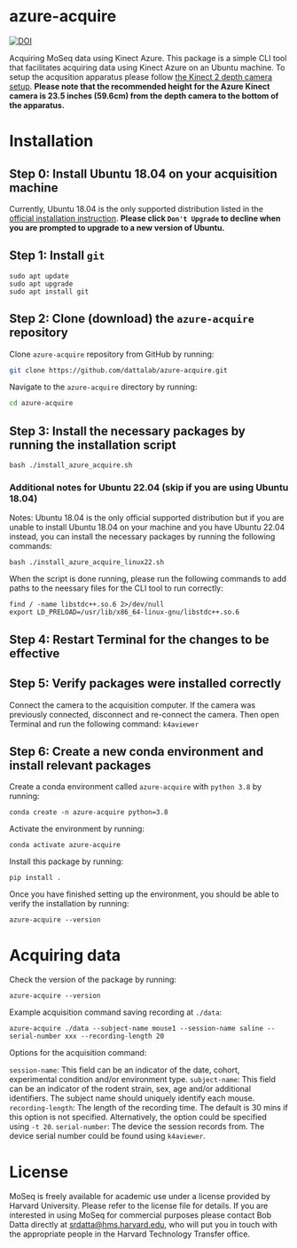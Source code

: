 # azure-acquire
[![DOI](https://zenodo.org/badge/611420394.svg)](https://zenodo.org/badge/latestdoi/611420394)

Acquiring MoSeq data using Kinect Azure. This package is a simple CLI tool that facilitates acquiring data using Kinect Azure on an Ubuntu machine. To setup the acqusition apparatus please follow [the Kinect 2 depth camera setup](https://github.com/dattalab/kinect2-nidaq/wiki). **Please note that the recommended height for the Azure Kinect camera is 23.5 inches (59.6cm) from the depth camera to the bottom of the apparatus.**

# Installation

## Step 0: Install Ubuntu 18.04 on your acquisition machine
Currently, Ubuntu 18.04 is the only supported distribution listed in the [official installation instruction](https://learn.microsoft.com/en-us/azure/kinect-dk/sensor-sdk-download#linux-installation-instructions). **Please click `Don't Upgrade` to decline when you are prompted to upgrade to a new version of Ubuntu.**

## Step 1: Install `git`
```
sudo apt update
sudo apt upgrade
sudo apt install git
```

## Step 2: Clone (download) the `azure-acquire` repository
Clone `azure-acquire` repository from GitHub by running:
```bash
git clone https://github.com/dattalab/azure-acquire.git
```
Navigate to the `azure-acquire` directory by running:
```bash
cd azure-acquire
```

## Step 3: Install the necessary packages by running the installation script
```
bash ./install_azure_acquire.sh
```

### Additional notes for Ubuntu 22.04 (skip if you are using Ubuntu 18.04)
Notes: Ubuntu 18.04 is the only official supported distribution but if you are unable to install Ubuntu 18.04 on your machine and you have Ubuntu 22.04 instead, you can install the necessary packages by running the following commands:
```
bash ./install_azure_acquire_linux22.sh
```
When the script is done running, please run the following commands to add paths to the neessary files for the CLI tool to run correctly:
```
find / -name libstdc++.so.6 2>/dev/null
export LD_PRELOAD=/usr/lib/x86_64-linux-gnu/libstdc++.so.6
```

## Step 4: Restart Terminal for the changes to be effective

## Step 5: Verify packages were installed correctly
Connect the camera to the acquisition computer. If the camera was previously connected, disconnect and re-connect the camera. Then open Terminal and run the following command:
`k4aviewer`

<!---add k4aviwer images--->

## Step 6: Create a new conda environment and install relevant packages
Create a conda environment called `azure-acquire` with `python 3.8` by running:
```
conda create -n azure-acquire python=3.8
```
Activate the environment by running:
```
conda activate azure-acquire
```
Install this package by running:
```
pip install .
```

Once you have finished setting up the environment, you should be able to verify the installation by running:
```
azure-acquire --version
```

# Acquiring data
Check the version of the package by running:
```
azure-acquire --version
```
Example acquisition command saving recording at `./data`:
```
azure-acquire ./data --subject-name mouse1 --session-name saline --serial-number xxx --recording-length 20
```

Options for the acquisition command:

`session-name`: This field can be an indicator of the date, cohort, experimental condition and/or environment type.
`subject-name`: This field can be an indicator of the rodent strain, sex, age and/or additional identifiers. The subject name should uniquely identify each mouse.
`recording-length`: The length of the recording time. The default is 30 mins if this option is not specified. Alternatively, the option could be specified using `-t 20`.
`serial-number`: The device the session records from. The device serial number could be found using `k4aviewer`.


# License
MoSeq is freely available for academic use under a license provided by Harvard University. Please refer to the license file for details. If you are interested in using MoSeq for commercial purposes please contact Bob Datta directly at srdatta@hms.harvard.edu, who will put you in touch with the appropriate people in the Harvard Technology Transfer office.
